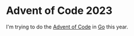 # Advent of Code 2023

I'm trying to do the [Advent of Code](https://adventofcode.com/) in [Go](https://go.dev/) this year.